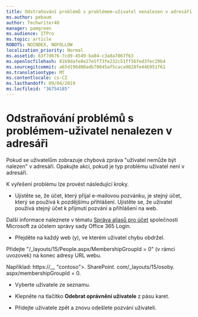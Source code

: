 ```yaml
---
title: Odstraňování problémů s problémem-uživatel nenalezen v adresáři
ms.author: pebaum
author: Techwriter40
manager: pamgreen
ms.audience: ITPro
ms.topic: article
ROBOTS: NOINDEX, NOFOLLOW
localization_priority: Normal
ms.assetid: 63f7d676-7cd9-4549-ba84-c3a8a7867f63
ms.openlocfilehash: 81b9dafe8e27e5f73fe232c51ff56fed3fec29b4
ms.sourcegitcommit: a65d196d00adb70045af5caca9828fe44b951f61
ms.translationtype: MT
ms.contentlocale: cs-CZ
ms.lasthandoff: 09/04/2019
ms.locfileid: "36754185"
---
```

# <a name="troubleshoot-issue---user-not-found-in-directory"></a>Odstraňování problémů s problémem-uživatel nenalezen v adresáři

Pokud se uživatelům zobrazuje chybová zpráva "uživatel nemůže být nalezen" v adresáři. Opakujte akci, pokud je typ problému uživatel není v adresáři.

K vyřešení problému lze provést následující kroky.

- Ujistěte se, že účet, který přijal e-mailovou pozvánku, je stejný účet, který se používá k pozdějšímu přihlášení. Ujistěte se, že uživatel používá stejný účet k přijmutí pozvání a přihlášení na web. 

Další informace naleznete v tématu [Správa aliasů pro účet</a> společnosti Microsoft za účelem správy sady Office 365 Login](https://support.microsoft.com/help/12407/microsoft-account-how-to-manage-aliases). 

- Přejděte na každý web (y), ve kterém uživatel chybu obdržel. 

Přidejte "/_layouts/15/People.aspx/MembershipGroupId = 0" (v rámci uvozovek) na konec adresy URL webu. 

Například: https://__ "contoso">. SharePoint. com/_layouts/15/osoby. aspx/membershipGroupId = 0.

- Vyberte uživatele ze seznamu.

- Klepněte na tlačítko **Odebrat oprávnění uživatele** z pásu karet. 
-  Přidejte uživatele zpět a znovu odešlete pozvání uživateli.

